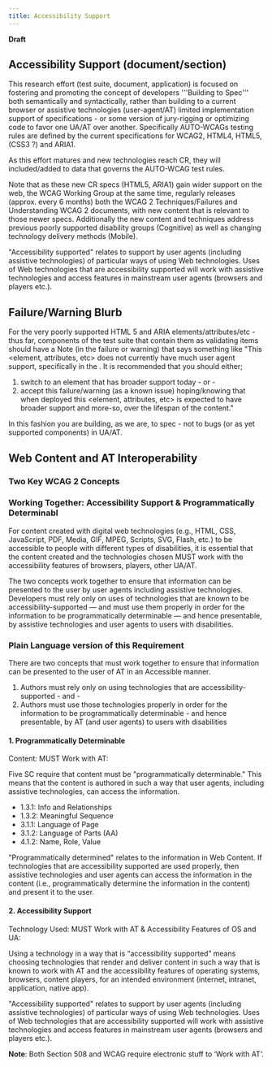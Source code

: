 ```yaml
---
title: Accessibility Support
---
```


**Draft**

## Accessibility Support (document/section)

This research effort (test suite, document, application) is focused on fostering and promoting the concept of developers '''Building to Spec''' both semantically and syntactically, rather than building to a current browser or assistive technologies (user-agent/AT) limited implementation support of specifications - or some version of jury-rigging or optimizing code to favor one UA/AT over another. Specifically AUTO-WCAGs testing rules are defined by the current specifications for WCAG2, HTML4, HTML5, (CSS3 ?) and ARIA1. 

As this effort matures and new technologies reach CR, they will included/added to data that governs the AUTO-WCAG test rules. 

Note that as these new CR specs (HTML5, ARIA1) gain wider support on the web, the WCAG Working Group at the same time, regularly releases (approx. every 6 months) both the WCAG 2 Techniques/Failures and Understanding WCAG 2 documents, with new content that is relevant to those newer specs. Additionally the new content and techniques address previous poorly supported disability groups (Cognitive) as well as changing technology delivery methods (Mobile).

"Accessibility supported" relates to support by user agents (including assistive technologies) of particular ways of using Web technologies. Uses of Web technologies that are accessibility supported will work with assistive technologies and access features in mainstream user agents (browsers and players etc.).

## Failure/Warning Blurb

For the very poorly supported HTML 5 and ARIA elements/attributes/etc - thus far, components of the test suite that contain them as validating items should have a Note (in the failure or warning) that says something like "This <element, attributes, etc> does not currently have much user agent support, specifically in the <browser name or AT name>. It is recommended that you should either; 

1. switch to an element that has broader support today - or - 
2. accept this failure/warning (as a known issue) hoping/knowing that when deployed this <element, attributes, etc> is expected to have broader support and more-so, over the lifespan of the content."

In this fashion you are building, as we are, to spec - not to bugs (or as yet supported components) in UA/AT.

## Web Content and AT Interoperability

### Two Key WCAG 2 Concepts

### Working Together: Accessibility Support & Programmatically Determinabl

For content created with digital web technologies (e.g., HTML, CSS, JavaScript, PDF, Media, GIF, MPEG, Scripts, SVG, Flash, etc.) to be accessible to people with different types of disabilities, it is essential that the content created and the technologies chosen MUST work with the accessibility features of browsers, players, other UA/AT.

The two concepts work together to ensure that information can be presented to the user by user agents including assistive technologies. Developers must rely only on uses of technologies that are known to be accessibility-supported — and must use them properly in order for the information to be programmatically determinable — and hence presentable, by assistive technologies and user agents to users with disabilities.

### Plain Language version of this Requirement

There are two concepts that must work together to ensure that information can be presented to the user of AT in an Accessible manner. 

1. Authors must rely only on using technologies that are accessibility-supported - and -
2. Authors must use those technologies properly in order for the information to be programmatically determinable - and hence presentable, by AT (and user agents) to users with disabilities


#### 1. Programmatically Determinable

Content: MUST Work with AT: 

Five SC require that content must be "programmatically determinable." This means that the content is authored in such a way that user agents, including assistive technologies, can access the information.

- 1.3.1: Info and Relationships
- 1.3.2: Meaningful Sequence
- 3.1.1: Language of Page
- 3.1.2: Language of Parts (AA)
- 4.1.2: Name, Role, Value

"Programmatically determined" relates to the information in Web Content. If technologies that are accessibility supported are used properly, then assistive technologies and user agents can access the information in the content (i.e., programmatically determine the information in the content) and present it to the user.

#### 2. Accessibility Support

Technology Used: MUST Work with AT & Accessibility Features of OS and UA:

Using a technology in a way that is “accessibility supported” means choosing technologies that render and deliver content in such a way that is known to work with AT and the accessibility features of operating systems, browsers, content players, for an intended environment (internet, intranet, application, native app).

"Accessibility supported" relates to support by user agents (including assistive technologies) of particular ways of using Web technologies. Uses of Web technologies that are accessibility supported will work with assistive technologies and access features in mainstream user agents (browsers and players etc.).

**Note**: Both Section 508 and WCAG require electronic stuff to ‘Work with AT’.

